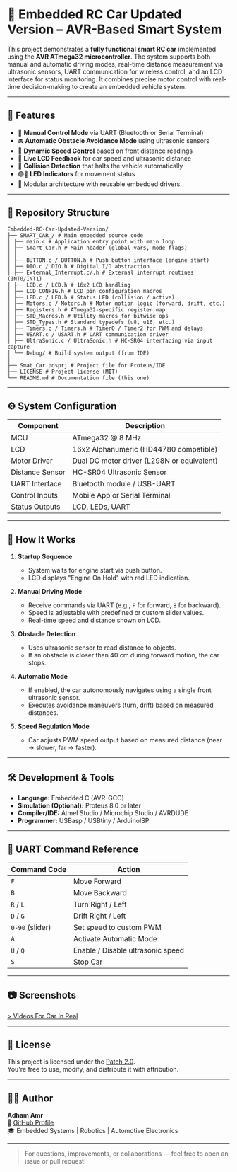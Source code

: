 # 🚗 Embedded RC Car Updated Version – AVR-Based Smart System

This project demonstrates a **fully functional smart RC car** implemented using the **AVR ATmega32 microcontroller**. The system supports both manual and automatic driving modes, real-time distance measurement via ultrasonic sensors, UART communication for wireless control, and an LCD interface for status monitoring. It combines precise motor control with real-time decision-making to create an embedded vehicle system.

---

## 🎯 Features

- 🔄 **Manual Control Mode** via UART (Bluetooth or Serial Terminal)
- 🚘 **Automatic Obstacle Avoidance Mode** using ultrasonic sensors
- 📏 **Dynamic Speed Control** based on front distance readings
- 💬 **Live LCD Feedback** for car speed and ultrasonic distance
- 🚨 **Collision Detection** that halts the vehicle automatically
- 🟢🔴 **LED Indicators** for movement status
- 🧠 Modular architecture with reusable embedded drivers

---

## 📁 Repository Structure

```
Embedded-RC-Car-Updated-Version/
├── SMART_CAR_/ # Main embedded source code
│ ├── main.c # Application entry point with main loop
│ ├── Smart_Car.h # Main header (global vars, mode flags)
│ │
│ ├── BUTTON.c / BUTTON.h # Push button interface (engine start)
│ ├── DIO.c / DIO.h # Digital I/O abstraction
│ ├── External_Interrupt.c/.h # External interrupt routines (INT0/INT1)
│ ├── LCD.c / LCD.h # 16x2 LCD handling
│ ├── LCD_CONFIG.h # LCD pin configuration macros
│ ├── LED.c / LED.h # Status LED (collision / active)
│ ├── Motors.c / Motors.h # Motor motion logic (forward, drift, etc.)
│ ├── Registers.h # ATmega32-specific register map
│ ├── STD_Macros.h # Utility macros for bitwise ops
│ ├── STD_Types.h # Standard typedefs (u8, u16, etc.)
│ ├── Timers.c / Timers.h # Timer0 / Timer2 for PWM and delays
│ ├── USART.c / USART.h # UART communication driver
│ ├── UltraSonic.c / UltraSonic.h # HC-SR04 interfacing via input capture
│ └── Debug/ # Build system output (from IDE)
│
├── Smat_Car.pdsprj # Project file for Proteus/IDE
├── LICENSE # Project license (MIT)
└── README.md # Documentation file (this one)
```

---

## ⚙️ System Configuration

| Component         | Description                                     |
|------------------|-------------------------------------------------|
| MCU              | ATmega32 @ 8 MHz                                |
| LCD              | 16x2 Alphanumeric (HD44780 compatible)          |
| Motor Driver     | Dual DC motor driver (L298N or equivalent)      |
| Distance Sensor  | HC-SR04 Ultrasonic Sensor                       |
| UART Interface   | Bluetooth module / USB-UART                     |
| Control Inputs   | Mobile App or Serial Terminal                   |
| Status Outputs   | LCD, LEDs, UART                                 |

---

## 🚀 How It Works

1. **Startup Sequence**
   - System waits for engine start via push button.
   - LCD displays "Engine On Hold" with red LED indication.

2. **Manual Driving Mode**
   - Receive commands via UART (e.g., `F` for forward, `B` for backward).
   - Speed is adjustable with predefined or custom slider values.
   - Real-time speed and distance shown on LCD.

3. **Obstacle Detection**
   - Uses ultrasonic sensor to read distance to objects.
   - If an obstacle is closer than 40 cm during forward motion, the car stops.

4. **Automatic Mode**
   - If enabled, the car autonomously navigates using a single front ultrasonic sensor.
   - Executes avoidance maneuvers (turn, drift) based on measured distances.

5. **Speed Regulation Mode**
   - Car adjusts PWM speed output based on measured distance (near → slower, far → faster).

---

## 🛠️ Development & Tools

- **Language:** Embedded C (AVR-GCC)
- **Simulation (Optional):** Proteus 8.0 or later
- **Compiler/IDE:** Atmel Studio / Microchip Studio / AVRDUDE
- **Programmer:** USBasp / USBtiny / ArduinoISP

---

## 📡 UART Command Reference

| Command Code         | Action                            |
|----------------------|-----------------------------------|
| `F`                  | Move Forward                      |
| `B`                  | Move Backward                     |
| `R` / `L`            | Turn Right / Left                 |
| `D` / `G`            | Drift Right / Left                |
| `0-90` (slider)      | Set speed to custom PWM           |
| `A`                  | Activate Automatic Mode           |
| `U` / `Q`            | Enable / Disable ultrasonic speed |
| `S`                  | Stop Car                          |

---

## 📷 Screenshots

[> Videos For Car In Real](https://drive.google.com/drive/folders/13eISjtNETk8Ca6FLa6vn31HT-yrpULg9?usp=sharing)

---

## 📄 License

This project is licensed under the [Patch 2.0](LICENSE).  
You're free to use, modify, and distribute it with attribution.

---

## 👨‍💻 Author

**Adham Amr**  
🔗 [GitHub Profile](https://github.com/Adham-amr-1)  
🎓 Embedded Systems | Robotics | Automotive Electronics

---

> For questions, improvements, or collaborations — feel free to open an issue or pull request!



